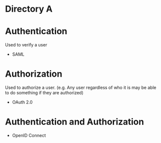 # Directory A

# Authentication
Used to verify a user

- SAML

# Authorization
Used to authorize a user. (e.g. Any user regardless of who it is may be able to do something if they are authorized)

- OAuth 2.0

# Authentication and Authorization
- OpenID Connect